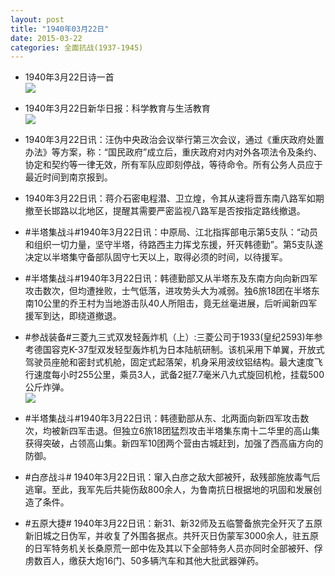 ```yaml
---
layout: post
title: "1940年03月22日"
date: 2015-03-22
categories: 全面抗战(1937-1945)
---
```


<meta name="referrer" content="no-referrer" />

- 1940年3月22日诗一首 <br/><img src="https://ww2.sinaimg.cn/large/aca367d8jw1eqev31bf0bj20dr0k8q5p.jpg" />

- 1940年3月22日新华日报：科学教育与生活教育 <br/><img src="https://ww1.sinaimg.cn/large/aca367d8jw1eqetcyzvl3j211i0geakj.jpg" />

- 1940年3月22日讯：汪伪中央政治会议举行第三次会议，通过《重庆政府处置办法》等方案，称：“国民政府”成立后，重庆政府对内对外各项法令及条约、协定和契约等一律无效，所有军队应即刻停战，等待命令。所有公务人员应于最近时间到南京报到。 

- 1940年3月22日讯：蒋介石密电程潜、卫立煌，令其从速将晋东南八路军如期撤至长邯路以北地区，提醒其需要严密监视八路军是否按指定路线撤退。 

- #半塔集战斗#1940年3月22日讯：中原局、江北指挥部电示第5支队：“动员和组织一切力量，坚守半塔，待路西主力挥戈东援，歼灭韩德勤”。第5支队遂决定以半塔集守备部队固守七天以上，取得必须的时间，以待援军。 

- #半塔集战斗#1940年3月22日讯：韩德勤部又从半塔东及东南方向向新四军攻击数次，但均遭挫败，士气低落，进攻势头大为减弱。独6旅18团在半塔东南10公里的乔王村为当地游击队40人所阻击，竟无丝毫进展，后听闻新四军援军到达，即绕道撤退。 

- #参战装备#三菱九三式双发轻轰炸机（上）:三菱公司于1933(皇纪2593)年参考德国容克K-37型双发轻型轰炸机为日本陆航研制。该机采用下单翼，开放式驾驶员座舱和密封式机舱，固定式起落架，机身采用波纹铝结构。最大速度飞行速度每小时255公里，乘员3人，武备2挺7.7毫米八九式旋回机枪，挂载500公斤炸弹。 <br/><img src="https://ww1.sinaimg.cn/large/aca367d8jw1eqea0liuchj20hs0pfjyq.jpg" />

- #半塔集战斗#1940年3月22日讯：韩德勤部从东、北两面向新四军攻击数次，均被新四军击退。但独立6旅18团猛烈攻击半塔集东南十二华里的高山集获得突破，占领高山集。新四军10团两个营由古城赶到，加强了西高庙方向的防御。  

- #白彦战斗# 1940年3月22日讯：窜入白彦之敌大部被歼，敌残部施放毒气后逃窜。至此，我军先后共毙伤敌800余人，为鲁南抗日根据地的巩固和发展创造了条件。 

- #五原大捷# 1940年3月22日讯：新31、新32师及五临警备旅完全歼灭了五原新旧城之日伪军，并收复了外围各据点。共歼灭日伪蒙军3000余人，驻五原的日军特务机关长桑原荒一郎中佐及其以下全部特务人员亦同时全部被歼、俘虏数百人，缴获大炮16门、50多辆汽车和其他大批武器弹药。 

